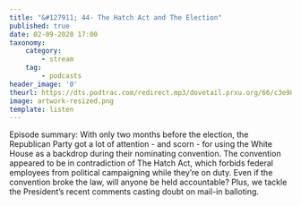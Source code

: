 ```yaml
---
title: "&#127911; 44- The Hatch Act and The Election"
published: true
date: 02-09-2020 17:00
taxonomy:
    category:
        - stream
    tag:
        - podcasts
header_image: '0'
theurl: https://dts.podtrac.com/redirect.mp3/dovetail.prxu.org/66/c3e98525-5189-40fb-b7be-91ad6d381714/TCL_August_Hatch_part_1.mp3
image: artwork-resized.png
template: listen
--- 
```

Episode summary: With only two months before the election, the Republican Party got a lot of attention - and scorn - for using the White House as a backdrop during their nominating convention. The convention appeared to be in contradiction of The Hatch Act, which forbids federal employees from political campaigning while they’re on duty. Even if the convention broke the law, will anyone be held accountable? Plus, we tackle the President’s recent comments casting doubt on mail-in balloting.
